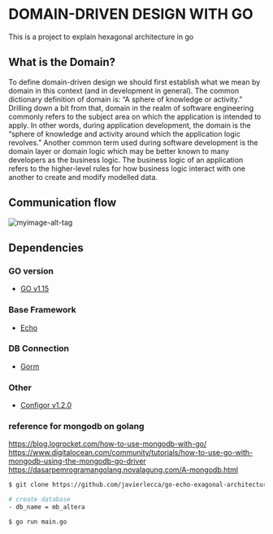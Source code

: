 # DOMAIN-DRIVEN DESIGN WITH GO
This is a project to explain hexagonal architecture in go

## What is the Domain?
To define domain-driven design we should first establish what we mean by domain in this context (and in development in general). The common dictionary definition of domain is: “A sphere of knowledge or activity.” Drilling down a bit from that, domain in the realm of software engineering commonly refers to the subject area on which the application is intended to apply. In other words, during application development, the domain is the “sphere of knowledge and activity around which the application logic revolves.”
Another common term used during software development is the domain layer or domain logic which may be better known to many developers as the business logic. The business logic of an application refers to the higher-level rules for how business logic interact with one another to create and modify modelled data.


## Communication flow

![myimage-alt-tag](https://miro.medium.com/max/810/1*b75xN3W9mQzta37pT-siRQ.png) 


## Dependencies

### GO version

- [GO v1.15](https://golang.org)

### Base Framework
- [Echo](https://github.com/labstack/echo/v4)

### DB Connection
- [Gorm](https://github.com/jinzhu/gorm)

### Other
- [Configor v1.2.0](https://github.com/jinzhu/configor)

### reference for mongodb on golang
https://blog.logrocket.com/how-to-use-mongodb-with-go/
https://www.digitalocean.com/community/tutorials/how-to-use-go-with-mongodb-using-the-mongodb-go-driver
https://dasarpemrogramangolang.novalagung.com/A-mongodb.html


```sh
$ git clone https://github.com/javierlecca/go-echo-exagonal-architecture.git

# create database
- db_name = mb_altera

$ go run main.go
```

